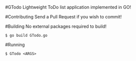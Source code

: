 #GTodo
Lightweight ToDo list application implemented in GO!

#Contributing
Send a Pull Request if you wish to commit!

#Building
No external packages required to build!
``` 
$ go build GTodo.go
```

#Running
```
$ GTodo <ARGS>
```
